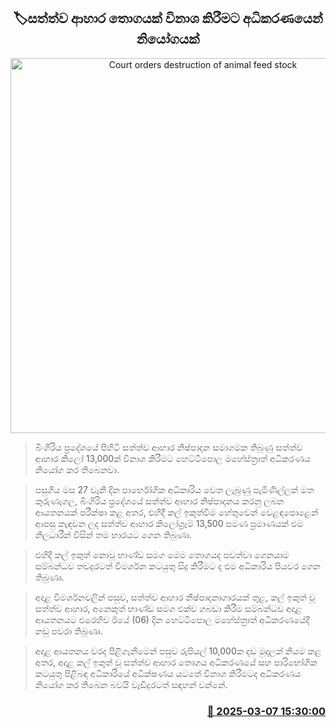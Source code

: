 <p align='center'><b><h2 align='center' title='Court orders destruction of animal feed stock'>🏷සත්ත්ව ආහාර තොගයක් විනාශ කිරීමට අධිකරණයෙන් නියෝගයක්</h2></b></p>
<p align='center'><img src='https://helakuru.sgp1.cdn.digitaloceanspaces.com/esana/images/lib/court-gg.jpg' width='600' alt='Court orders destruction of animal feed stock'></p>

> බිංගිරිය ප්‍රදේශයේ පිහිටි සත්ත්ව ආහාර නිෂ්පාදන සමාගමක තිබුණු සත්ත්ව ආහාර කිලෝ 13,000ක් විනාශ කිරීමට හෙට්ටිපොල මහේස්ත්‍රාත් අධිකරණය නියෝග කර තිබෙනවා.

> පසුගිය මස 27 වැනි දින පාර්භෝගික අධිකාරිය වෙත ලැබුණු පැමිණිල්ලක් මත කුරුණෑගල, බිංගිරිය ප්‍රදේශයේ සත්ත්ව ආහාර නිෂ්පාදනය කරනු ලබන ආයතනයක් පරීක්ෂා කළ අතර, එහිදී කල් ඉකුත්වීම හේතුවෙන් වෙළඳපොළෙන් ආපසු කැඳවන ලද සත්ත්ව ආහාර කිලෝග්‍රෑම් 13,500 පමණ ප්‍රමාණයක් එම නිලධාරීන් විසින් තම භාරයට ගෙන තිබුණා.

> එහිදී කල් ඉකුත් නොවූ භාණ්ඩ සමග මෙම තොගයද පවත්වා ගෙනයාම සම්බන්ධව තවදුරටත් විමර්ශන කටයුතු සිදු කිරීමට ද එම අධිකාරිය පියවර ගෙන තිබුණා.

> අදාළ විමර්ශනවලින් පසුව, සත්ත්ව ආහාර නිෂ්පාදනාගාරයක් තුළ, කල් ඉකුත් වූ සත්ත්ව ආහාර, අනෙකුත් භාණ්ඩ සමග එක්ව ගබඩා කිරීම සම්බන්ධව අදාළ ආයතනයට එරෙහිව ඊයේ (06) දින හෙට්ටිපොල මහේස්ත්‍රාත් අධිකරණයේදී නඩු පවරා තිබුණා.

> අදාළ ආයතනය වරද පිළිගැනීමෙන් පසුව රුපියල් 10,000ක දඩ මුදලක් නියම කළ අතර, අදාළ කල් ඉකුත් වූ සත්ත්ව ආහාර තොගය අධිකරණයේ සහ පාරිභෝගික කටයුතු පිළිබඳ අධිකාරියේ අධීක්ෂණය යටතේ විනාශ කිරීමටද අධිකරණය නියෝග කර තිබෙන බවයි වැඩිදුරටත් සඳහන් වන්නේ.



<h3 align='right'><a href='https://www.helakuru.lk/esana/p/108136/'>📅 2025-03-07 15:30:00</a></h3>
